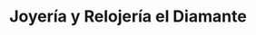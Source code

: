 ---
title: "Joyería y Relojería el Diamante"
url: /jinotega/joyeria-y-relojeria-el-diamante/
shop: Schmuck
---